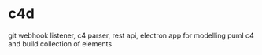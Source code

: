 # c4d
git webhook listener, c4 parser, rest api, electron app for modelling puml c4 and build collection of elements 
